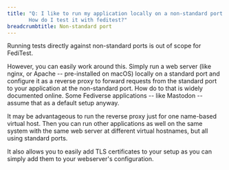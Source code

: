 ```yaml
---
title: "Q: I like to run my application locally on a non-standard port during development.
       How do I test it with feditest?"
breadcrumbtitle: Non-standard port
---
```


Running tests directly against non-standard ports is out of scope for FediTest.

However, you can easily work around this. Simply run a web server (like nginx, or
Apache -- pre-installed on macOS) locally on a standard port and configure it as a
reverse proxy to forward requests from the standard port to your application at the
non-standard port. How do to that is widely documented online. Some Fediverse
applications -- like Mastodon -- assume that as a default setup anyway.

It may be advantageous to run the reverse proxy just for one name-based virtual host.
Then you can run other applications as well on the same system with the same web server
at different virtual hostnames, but all using standard ports.

It also allows you to easily add TLS certificates to your setup as you can simply
add them to your webserver's configuration.

